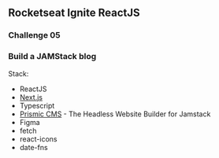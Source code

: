 ## Rocketseat Ignite ReactJS

### Challenge 05

### Build a JAMStack blog

Stack:

- ReactJS
- [Next.js](https://nextjs.org/)
- Typescript
- [Prismic CMS](https://prismic.io) - The Headless Website Builder for Jamstack
- Figma
- fetch
- react-icons
- date-fns

